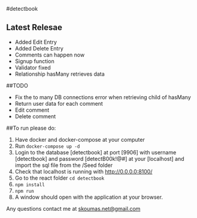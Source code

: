 #detectbook

## Latest Relesae
- Added Edit Entry
- Added Delete Entry
- Comments can happen now
- Signup function
- Validator fixed
- Relationship hasMany retrieves data

##TODO
- Fix the to many DB connections error when retrieving child of hasMany
- Return user data for each comment
- Edit comment
- Delete comment

##To run please do:
1) Have docker and docker-compose at your computer
2) Run `docker-compose up -d`
3) Login to the database [detectbook] at port [9906] with username [detectbook] and password [detectB00k!@#] at your [localhost] and import the sql file from the /Seed folder
4) Check that localhost is running with http://0.0.0.0:8100/
5) Go to the react folder `cd detectbook`
6) `npm install`
7) `npm run`
8) A window should open with the application at your browser.

Any questions contact me at skoumas.net@gmail.com

